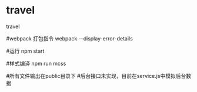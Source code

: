 # travel
travel

#webpack 打包指令
webpack --display-error-details

#运行
npm start

#样式编译
npm run mcss

#所有文件输出在public目录下
#后台接口未实现，目前在service.js中模拟后台数据

